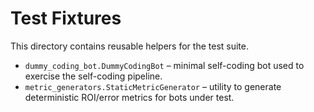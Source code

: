 # Test Fixtures

This directory contains reusable helpers for the test suite.

- `dummy_coding_bot.DummyCodingBot` – minimal self-coding bot used to
  exercise the self-coding pipeline.
- `metric_generators.StaticMetricGenerator` – utility to generate
deterministic ROI/error metrics for bots under test.
